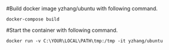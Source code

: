 #Build docker image yzhang/ubuntu with following command.

```
docker-compose build
```

#Start the container with following command.

```
docker run -v C:\YOUR\LOCAL\PATH\tmp:/tmp -it yzhang/ubuntu
```
